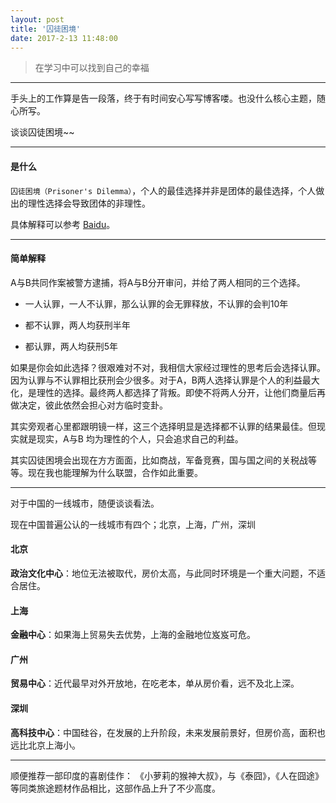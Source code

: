 ```yaml
---
layout: post
title: '囚徒困境'
date: 2017-2-13 11:48:00
---
```


> 在学习中可以找到自己的幸福

----

手头上的工作算是告一段落，终于有时间安心写写博客喽。也没什么核心主题，随心所写。

谈谈囚徒困境~~

----

#### **是什么**

``囚徒困境（Prisoner's Dilemma）``，个人的最佳选择并非是团体的最佳选择，个人做出的理性选择会导致团体的非理性。


具体解释可以参考 [Baidu](http://baike.baidu.com/view/316629.htm)。

------

#### **简单解释**

A与B共同作案被警方逮捕，将A与B分开审问，并给了两人相同的三个选择。

- 一人认罪，一人不认罪，那么认罪的会无罪释放，不认罪的会判10年

- 都不认罪，两人均获刑半年

- 都认罪，两人均获刑5年


如果是你会如此选择？很艰难对不对，我相信大家经过理性的思考后会选择认罪。因为认罪与不认罪相比获刑会少很多。对于A，B两人选择认罪是个人的利益最大化，是理性的选择。最终两人都选择了背叛。即使不将两人分开，让他们商量后再做决定，彼此依然会担心对方临时变卦。

其实旁观者心里都跟明镜一样，这三个选择明显是选择都不认罪的结果最佳。但现实就是现实，A与B 均为理性的个人，只会追求自己的利益。

其实囚徒困境会出现在方方面面，比如商战，军备竞赛，国与国之间的关税战等等。现在我也能理解为什么联盟，合作如此重要。

------

对于中国的一线城市，随便谈谈看法。

现在中国普遍公认的一线城市有四个；北京，上海，广州，深圳

#### **北京**

**政治文化中心**：地位无法被取代，房价太高，与此同时环境是一个重大问题，不适合居住。

#### **上海**

**金融中心**：如果海上贸易失去优势，上海的金融地位岌岌可危。

#### **广州**

**贸易中心**：近代最早对外开放地，在吃老本，单从房价看，远不及北上深。

#### **深圳**

**高科技中心**：中国硅谷，在发展的上升阶段，未来发展前景好，但房价高，面积也远比北京上海小。

-----

顺便推荐一部印度的喜剧佳作： 《小萝莉的猴神大叔》，与《泰囧》，《人在囧途》等同类旅途题材作品相比，这部作品上升了不少高度。



